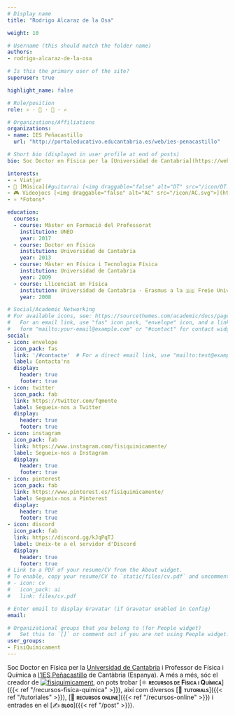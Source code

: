 ```yaml
---
# Display name
title: "Rodrigo Alcaraz de la Osa"

weight: 10

# Username (this should match the folder name)
authors:
- rodrigo-alcaraz-de-la-osa

# Is this the primary user of the site?
superuser: true

highlight_name: false

# Role/position
role: ⚛️ · 👐 · 🔗 · ✍️

# Organizations/Affiliations
organizations:
- name: IES Peñacastillo
  url: "http://portaleducativo.educantabria.es/web/ies-penacastillo"

# Short bio (displayed in user profile at end of posts)
bio: Soc Doctor en Física per la [Universidad de Cantabria](https://web.unican.es) i Professor de Física i Química a [l'IES Peñacastillo](http://portaleducativo.educantabria.es/web/ies-penacastillo) de Cantàbria (Espanya).

interests:
- ✈️ Viatjar
- 🎸 [Música](#guitarra) [<img draggable="false" alt="DT" src="/icon/DT.svg">](https://dreamtheater.net) <iframe src="https://open.spotify.com/embed/artist/2aaLAng2L2aWD2FClzwiep" width="100%" height="380" frameBorder="0" allowtransparency="true" allow="encrypted-media"></iframe>
- 🎮 Videojocs [<img draggable="false" alt="AC" src="/icon/AC.svg">](https://www.ubisoft.com/es-es/game/assassins-creed)
- ⚛️ *Fotons*

education:
  courses:
  - course: Màster en Formació del Professorat
    institution: UNED
    year: 2017
  - course: Doctor en Física
    institution: Universidad de Cantabria
    year: 2013
  - course: Màster en Física i Tecnologia Física
    institution: Universidad de Cantabria
    year: 2009
  - course: Llicenciat en Física
    institution: Universidad de Cantabria · Erasmus a la 🇩🇪 Freie Universität Berlin
    year: 2008

# Social/Academic Networking
# For available icons, see: https://sourcethemes.com/academic/docs/page-builder/#icons
#   For an email link, use "fas" icon pack, "envelope" icon, and a link in the
#   form "mailto:your-email@example.com" or "#contact" for contact widget.
social:
- icon: envelope
  icon_pack: fas
  link: '/#contacte'  # For a direct email link, use "mailto:test@example.org".
  label: Contacta'ns
  display:
    header: true
    footer: true
- icon: twitter
  icon_pack: fab
  link: https://twitter.com/fqmente
  label: Segueix-nos a Twitter
  display:
    header: true
    footer: true
- icon: instagram
  icon_pack: fab
  link: https://www.instagram.com/fisiquimicamente/
  label: Segueix-nos a Instagram
  display:
    header: true
    footer: true
- icon: pinterest
  icon_pack: fab
  link: https://www.pinterest.es/fisiquimicamente/
  label: Segueix-nos a Pinterest
  display:
    header: true
    footer: true
- icon: discord
  icon_pack: fab
  link: https://discord.gg/kJqPqTJ
  label: Uneix-te a el servidor d'Discord
  display:
    header: true
    footer: true    
# Link to a PDF of your resume/CV from the About widget.
# To enable, copy your resume/CV to `static/files/cv.pdf` and uncomment the lines below.
# - icon: cv
#   icon_pack: ai
#   link: files/cv.pdf

# Enter email to display Gravatar (if Gravatar enabled in Config)
email:

# Organizational groups that you belong to (for People widget)
#   Set this to `[]` or comment out if you are not using People widget.
user_groups:
- FisiQuímicament
---
```


Soc Doctor en Física per la [Universidad de Cantabria](https://web.unican.es) i Professor de Física i Química a [l'IES Peñacastillo](http://portaleducativo.educantabria.es/web/ies-penacastillo) de Cantàbria (Espanya). A més a més, sóc el creador de [<img draggable="false" class="icon" alt="fisiquimicament" src="/icon/logo-fisiquimicament.svg">](/), on pots trobar [⚛️ <span style="font-variant:small-caps;">**recursos de Física i Química**</span>]({{< ref "/recursos-fisica-quimica" >}}), així com diversos [👐 <span style="font-variant:small-caps;">**tutorials**</span>]({{< ref "/tutoriales" >}}), [🔗 <span style="font-variant:small-caps;">**recursos online**</span>]({{< ref "/recursos-online" >}}) i entrades en el [✍️ <span style="font-variant:small-caps;">**blog**</span>]({{< ref "/post" >}}).